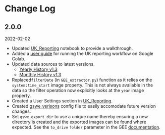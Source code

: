 # Change Log

## 2.0.0
2022-02-02
- Updated [UK_Reporting](./UK_reporting.ipynb) notebook to provide a walkthrough.
- Added a [user guide](./Colab_Guide.md) for running the UK reporting workflow on Google Colab.
- Updated data sources to latest versions.
  - [Yearly History v1.3](https://developers.google.com/earth-engine/datasets/catalog/JRC_GSW1_3_YearlyHistory)
  - [Monthly History v1.3](https://developers.google.com/earth-engine/datasets/catalog/JRC_GSW1_3_MonthlyHistory)
- Replaced`filterDate` (in `GEE_extractor.py`) function as it relies on the `system:time_start` image property. This is not always available in the data so the filter operation now explicitly looks at the `year` image property.
- Created a User Settings section in [UK_Reporting](./UK_reporting.ipynb).
- Created [gswe_verisons](./gswe_versions.cfg) config file to easily accomodate future version changes.
- Set `gswe_export_dir` to use a unique name thereby ensuring a new directory
is created and the exported images can be found where expected. See the `to_drive` `folder`
parameter in the GEE [documentation](https://developers.google.com/earth-engine/apidocs/export-image-todrive).

